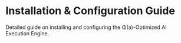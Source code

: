 # Installation & Configuration Guide

Detailed guide on installing and configuring the Φ(a)-Optimized AI Execution Engine.